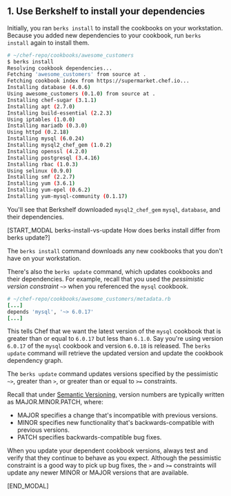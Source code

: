 ## 1. Use Berkshelf to install your dependencies

Initially, you ran `berks install` to install the cookbooks on your workstation. Because you added new dependencies to your cookbook, run `berks install` again to install them.

```bash
# ~/chef-repo/cookbooks/awesome_customers
$ berks install
Resolving cookbook dependencies...
Fetching 'awesome_customers' from source at .
Fetching cookbook index from https://supermarket.chef.io...
Installing database (4.0.6)
Using awesome_customers (0.1.0) from source at .
Installing chef-sugar (3.1.1)
Installing apt (2.7.0)
Installing build-essential (2.2.3)
Using iptables (1.0.0)
Installing mariadb (0.3.0)
Using httpd (0.2.18)
Installing mysql (6.0.24)
Installing mysql2_chef_gem (1.0.2)
Installing openssl (4.2.0)
Installing postgresql (3.4.16)
Installing rbac (1.0.3)
Using selinux (0.9.0)
Installing smf (2.2.7)
Installing yum (3.6.1)
Installing yum-epel (0.6.2)
Installing yum-mysql-community (0.1.17)
```

You'll see that Berkshelf downloaded `mysql2_chef_gem` `mysql`, `database`, and their dependencies.

[START_MODAL berks-install-vs-update How does berks install differ from berks update?]

The `berks install` command downloads any new cookbooks that you don't have on your workstation.

There's also the `berks update` command, which updates cookbooks and their dependencies. For example, recall that you used the _pessimistic version constraint_ `~>` when you referenced the `mysql` cookbook.

```ruby
# ~/chef-repo/cookbooks/awesome_customers/metadata.rb
[...]
depends 'mysql', '~> 6.0.17'
[...]
```

This tells Chef that we want the latest version of the `mysql` cookbook that is greater than or equal to `6.0.17` but less than `6.1.0`. Say you're using version `6.0.17` of the `mysql` cookbook and version `6.0.18` is released. The `berks update` command will retrieve the updated version and update the cookbook dependency graph.

The `berks update` command updates versions specified by the pessimistic `~>`, greater than `>`, or greater than or equal to `>=` constraints.

Recall that under [Semantic Versioning](http://semver.org), version numbers are typically written as MAJOR.MINOR.PATCH, where:

* MAJOR specifies a change that's incompatible with previous versions.
* MINOR specifies new functionality that's backwards-compatible with previous versions.
* PATCH specifies backwards-compatible bug fixes.

When you update your dependent cookbook versions, always test and verify that they continue to behave as you expect. Although the pessimistic constraint is a good way to pick up bug fixes, the `>` and `>=` constraints will update any newer MINOR or MAJOR versions that are available.

[END_MODAL]
